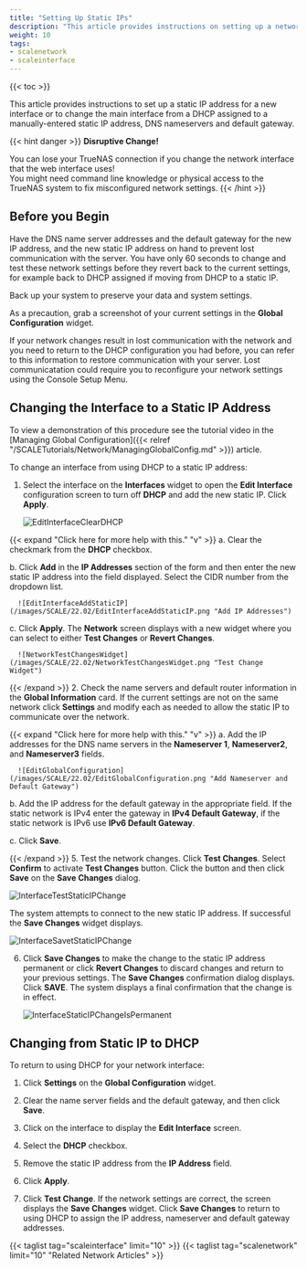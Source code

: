 ```yaml
---
title: "Setting Up Static IPs"
description: "This article provides instructions on setting up a network interface static IP address."
weight: 10
tags:
- scalenetwork
- scaleinterface
---
```


{{< toc >}}

This article provides instructions to set up a static IP address for a new interface or to change the main interface from a DHCP assigned to a manually-entered static IP address, DNS nameservers and default gateway.

{{< hint danger >}}
**Disruptive Change!**

You can lose your TrueNAS connection if you change the network interface that the web interface uses!  
You might need command line knowledge or physical access to the TrueNAS system to fix misconfigured network settings.
{{< /hint >}}

## Before you Begin

Have the DNS name server addresses and the default gateway for the new IP address, and the new static IP address on hand to prevent lost communication with the server. 
You have only 60 seconds to change and test these network settings before they revert back to the current settings, for example back to DHCP assigned if moving from DHCP to a static IP.

Back up your system to preserve your data and system settings.

As a precaution, grab a screenshot of your current settings in the **Global Configuration** widget. 

If your network changes result in lost communication with the network and you need to return to the DHCP configuration you had before, you can refer to this information to restore communication with your server.
Lost communicatation could require you to reconfigure your network settings using the Console Setup Menu.

## Changing the Interface to a Static IP Address

To view a demonstration of this procedure see the tutorial video in the [Managing Global Configuration]({{< relref "/SCALETutorials/Network/ManagingGlobalConfig.md" >}}) article.

To change an interface from using DHCP to a static IP address:

1. Select the interface on the **Interfaces** widget to open the **Edit Interface** configuration screen to turn off **DHCP** and add the new static IP. Click **Apply**. 
   
   ![EditInterfaceClearDHCP](/images/SCALE/22.02/EditInterfaceClearDHCP.png "Clear DHCP Checkbox")

{{< expand "Click here for more help with this." "v" >}}
   a. Clear the checkmark from the **DHCP** checkbox.

   b. Click **Add** in the **IP Addresses** section of the form and then enter the new static IP address into the field displayed. Select the CIDR number from the dropdown list.
      
      ![EditInterfaceAddStaticIP](/images/SCALE/22.02/EditInterfaceAddStaticIP.png "Add IP Addresses")

   c. Click **Apply**. The **Network** screen displays with a new widget where you can select to either **Test Changes** or **Revert Changes**. 
      
      ![NetworkTestChangesWidget](/images/SCALE/22.02/NetworkTestChangesWidget.png "Test Change Widget")

{{< /expand >}}
2. Check the name servers and default router information in the **Global Information** card. 
   If the current settings are not on the same network click **Settings** and modify each as needed to allow the static IP to communicate over the network. 

{{< expand "Click here for more help with this." "v" >}}
   a. Add the IP addresses for the DNS name servers in the **Nameserver 1**, **Nameserver2**, and **Nameserver3** fields.
      
      ![EditGlobalConfiguration](/images/SCALE/22.02/EditGlobalConfiguration.png "Add Nameserver and Default Gateway")

   b. Add the IP address for the default gateway in the appropriate field. If the static network is IPv4 enter the gateway in **IPv4 Default Gateway**, if the static network is IPv6 use **IPv6 Default Gateway**.

   c. Click **Save**.

{{< /expand >}}
5. Test the network changes. Click **Test Changes**. Select **Confirm** to activate **Test Changes** button. Click the button and then click **Save** on the **Save Changes** dialog. 
   
   ![InterfaceTestStaticIPChange](/images/SCALE/22.02/InterfaceTestStaticIPChange.png "Test Changes")

   The system attempts to connect to the new static IP address. If successful the **Save Changes** widget displays.

   ![InterfaceSavetStaticIPChange](/images/SCALE/22.02/InterfaceSavetStaticIPChange.png "Save Changes")
   
6. Click **Save Changes** to make the change to the static IP address permanent or click **Revert Changes** to discard changes and return to your previous settings.
   The **Save Changes** confirmation dialog displays. Click **SAVE**. The system displays a final confirmation that the change is in effect.

   ![InterfaceStaticIPChangeIsPermanent](/images/SCALE/22.02/InterfaceStaticIPChangeIsPermanent.png "Network Change Made Permanent")

## Changing from Static IP to DHCP

To return to using DHCP for your network interface:

1. Click **Settings** on the **Global Configuration** widget.

2. Clear the name server fields and the default gateway, and then click **Save**.

3. Click on the interface to display the **Edit Interface** screen.

4. Select the **DHCP** checkbox.

5. Remove the static IP address from the **IP Address** field.

6. Click **Apply**.

7. Click **Test Change**. If the network settings are correct, the screen displays the **Save Changes** widget. Click **Save Changes** to return to using DHCP to assign the IP address, nameserver and default gateway addresses.

{{< taglist tag="scaleinterface" limit="10" >}}
{{< taglist tag="scalenetwork" limit="10" "Related Network Articles" >}}